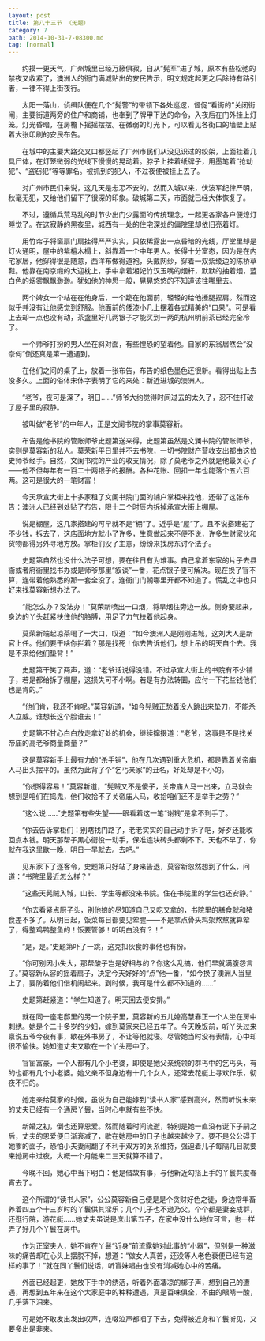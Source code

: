 ```yaml
---
layout: post
title: 第八十三节 （无题）
category: 7
path: 2014-10-31-7-08300.md
tag: [normal]
---
```


　　约摸一更天气，广州城里已经万籁俱寂，自从“髡军”进了城，原本有些松弛的禁夜又收紧了，澳洲人的衙门满城贴出的安民告示，明文规定起更之后除持有路引者，一律不得上街夜行。

　　太阳一落山，侦缉队便在几个“髡警”的带领下各处巡逻，督促“看街的”关闭街闸，主要街道两旁的住户和商铺，也奉到了牌甲下达的命令，入夜后在门外挂上灯笼。灯光昏暗，在房檐下摇摇摆摆。在微弱的灯光下，可以看见各街口的墙壁上贴着大张印刷的安民布告。

　　在城中的主要大路交叉口都竖起了广州市民们从没见识过的绞架，上面挂着几具尸体，在灯笼微弱的光线下慢慢的晃动着。脖子上挂着纸牌子，用墨笔着“抢劫犯”、“盗窃犯”等等罪名。被抓到的犯人，不过夜便被挂上去了。

　　对广州市民们来说，这几天是忐忑不安的。然而入城以来，伏波军纪律严明，秋毫无犯，又给他们留下了很深的印象。破城第二天，市面就已经大体恢复了。

　　不过，遵循兵荒马乱的时节少出门少露面的传统理念，一起更各家各户便熄灯睡觉了。在这寂静的黑夜里，城西有一处的住宅深处的偏院里却依旧亮着灯。

　　用竹帘子将窗扇门扇挂得严严实实，只依稀露出一点昏暗的光线，厅堂里却是灯火通明，屋中的紫檀木榻上，斜靠着一个中年男人。长得十分富态，因为是在内宅家居，他穿得很是随意，西洋布做得道袍，头戴网纱，穿着一双紫绫边的陈桥草鞋。他靠在南京缎的大迎枕上，手中拿着湘妃竹汉玉嘴的烟杆，默默的抽着烟，蓝白色的烟雾飘飘渺渺。犹如他的神思一般，晃晃悠悠的不知道该往哪里去。

　　两个婢女一个站在在他身后，一个跪在他面前，轻轻的给他捶腿捏肩。然而这似乎并没有让他感觉到舒服。他面前的倭漆小几上摆着各式精美的“口果”。可是看上去却一点也没有动，茶盏里好几两银子才能买到一两的杭州明前茶已经完全冷了。

　　一个师爷打扮的男人坐在斜对面，有些惶恐的望着他。自家的东翁居然会“没奈何”倒还真是第一遭遇到。

　　在他们之间的桌子上，放着一张布告，布告的纸色墨色还很新。看得出贴上去没多久。上面的俗体宋体字表明了它的来处：新近进城的澳洲人。

　　“老爷，夜可是深了，明日……”师爷大约觉得时间过去的太久了，忍不住打破了屋子里的寂静。

　　被叫做“老爷”的中年人，正是文阑书院的掌事莫容新。

　　布告是他书院的管账师爷史题第送来得，史题第虽然是文澜书院的管账师爷，实则是莫容新的私人。莫荣新平日里并不去书院，一切书院财产营收支出都由这位史师爷经手。自然，文阑书院的产业的收支情况，除了莫老爷之外就是他最关心了——他不但每年有一百二十两银子的报酬。各种花账、回扣一年也能落个五六百两。这可是很大的一笔财富！

　　今天承宣大街上十多家租了文阑书院门面的铺户掌柜来找他，还带了这张布告：澳洲人已经到处贴了布告，限十二个时辰内拆掉承宣大街上棚屋。

　　说是棚屋，这几家搭建的可早就不是“棚”了。近乎是“屋”了。且不说搭建花了不少钱，拆去了，这店面地方就小了许多，生意做起来不便不说，许多生财家伙和货物都得另外寻地方放。掌柜们没了主意，纷纷来找房东讨个法子。

　　史题第自然也没什么法子可想，要在往日有为难事。自己拿着东家的片子去县衙或者府衙里找书办或是师爷那里“叙谈”一番，花点银子便可解决。现在换了官不算，连带着他熟悉的那一套全没了。连衙门门朝哪里开都不知道了。慌乱之中也只好来找莫容新想办法了。

　　“能怎么办？没法办！”莫荣新喷出一口烟，将旱烟往旁边一放。侧身要起来，身边的丫头赶紧扶住他的胳膊，用足了力气扶着他起身。

　　莫荣新端起凉茶喝了一大口，叹道：“如今澳洲人是刚刚进城，这刘大人是新官上任。他们要干啥你拦着？那是找死！你去告诉他们，想上吊的明天自个去。我是不来给他们垫背！”

　　史题第干笑了两声，道：“老爷话说得没错。不过承宣大街上的书院有不少铺子，若是都给拆了棚屋，这损失可不小啊。若是有办法转圜，应付一下花些钱他们也是肯的。”

　　“他们肯，我还不肯呢。”莫容新道，“如今髡贼正愁着没人跳出来垫刀，不能杀人立威。谁想长这个脸谁去！”

　　史题第不甘心白白放走拿好处的机会，继续撺掇道：“老爷，这事是不是找关帝庙的高老爷商量商量？”

　　这是莫容新手上最有力的“杀手锏”，他在几次遇到重大危机，都是靠着关帝庙人马出头摆平的。虽然为此背了个“乞丐亲家”的丑名，好处却是不小的。

　　“你想得容易！”莫容新道，“髡贼又不是傻子，关帝庙人马一出来，立马就会想到是咱们在捣鬼，他们收拾不了关帝庙人马，收拾咱们还不是举手之劳？”

　　“这么说……”史题第有些失望——眼看着这一笔“谢钱”是拿不到手了。

　　“你去告诉掌柜们：别瞎找门路了，老老实实的自己动手拆了吧，好歹还能收回点本钱。明天那帮子黑心衙役一动手，保准连块砖头都剩不下。天也不早了，你就在我这里歇一晚，明日一早就去。去吧。”

　　见东家下了逐客令，史题第只好站了身来告退，莫容新忽然想到了什么，问道：“书院里最近怎么样？”

　　“这些天髡贼入城，山长、学生等都没来书院。住在书院里的学生也还安静。”

　　“你去看紧点厨子头，别他娘的尽知道自己又吃又拿的，书院里的膳食就和猪食差不多了。从明日起，饭菜每日都要见荤腥——不是拿点骨头鸡架熬熬就算荤了，得整鸡鸭整鱼的！饭要管够！听明白没有？！”

　　“是，是。”史题第吓了一跳，这克扣伙食的事他也有份。

　　“你可别因小失大，那帮酸子岂是好相与的？你这么乱搞，他们早就满腹怨言了。”莫容新从容的摇着扇子，决定今天好好的“点”他一番，“如今换了澳洲人当皇上了，要防着他们借机闹起来。到时候，我可是什么都不知道的……”

　　史题第赶紧道：“学生知道了。明天回去便安排。”

　　就在同一座宅邸里的另一个院子里，莫容新的五儿媳高慧春正一个人坐在房中刺绣。她是个二十多岁的少妇，嫁到莫家来已经五年了。今天晚饭前，听丫头过来禀说五爷今夜有事，歇在外书房了，不让等他就寝。尽管她当时没有表情，心中却很不愉快。她知道丈夫又歇在一个丫头房中了。

　　官宦富豪，一个人都有几个小老婆，即使是她父亲统领的群丐中的乞丐头，有的也都有几个小老婆。她父亲不但身边有十几个女人，还常去花艇上寻欢作乐，彻夜不归的。

　　她定亲给莫家的时候，虽说为自己能嫁到“读书人家”感到高兴，然而听说未来的丈夫已经有一个通房丫鬟，当时心中就有些不快。

　　新婚之初，倒也还算恩爱。然而随着时间流逝，特别是她一直没有诞下子嗣之后，丈夫的恩爱便日渐衰减了，歇在她房中的日子也越来越少了。要不是公公碍于她爹的面子，恐怕小夫妻闹翻了不利于双方的关系维持，强迫着儿子每隔几日就要来她房中过夜，大概一个月能来二三天就算不错了。

　　今晚不回，她心中当下明白：他是借故有事，与他新近勾搭上手的丫鬟共度春宵去了。

　　这个所谓的“读书人家”，公公莫容新自己便是是个贪财好色之徒，身边常年畜养着四五个十三岁时的丫鬟供其淫乐；几个儿子也不逊乃父，个个都是妻妾成群，还逛行院，游花艇……她丈夫虽说是庶出第五子，在家中没什么地位可言，也一样弄了好几个丫鬟在房中。

　　作为正室夫人，她不肯在丫鬟“近身”前流露她对此事的“小器”，但别是一种滋味的痛苦却在心头上摆脱不掉，想道：“做女人真苦，还没等人老色衰便已经有这样的事了！”就在同丫鬟们说话，听盲妹唱曲也没有消减她心中的苦痛。

　　外面已经起更，她放下手中的绣活，听着外面凄凉的梆子声，想到自己的遭遇，再想到五年来在这个大家庭中的种种遭遇，真是百味俱全，不由的眼睛一酸，几乎落下泪来。

　　可是她不敢发出发出叹声，连啜泣声都咽了下去，免得被近身和丫鬟听见，又要多出是非来。
